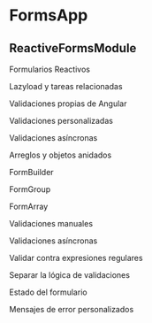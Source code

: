 # FormsApp

## ReactiveFormsModule

Formularios Reactivos

Lazyload y tareas relacionadas

Validaciones propias de Angular

Validaciones personalizadas

Validaciones asíncronas

Arreglos y objetos anidados

FormBuilder

FormGroup

FormArray

Validaciones manuales

Validaciones asíncronas

Validar contra expresiones regulares

Separar la lógica de validaciones

Estado del formulario

Mensajes de error personalizados
